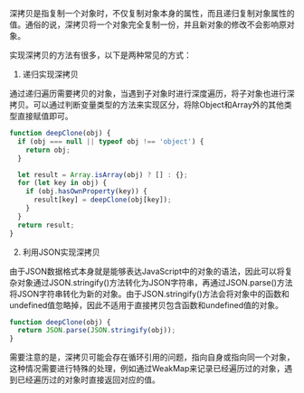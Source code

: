 深拷贝是指复制一个对象时，不仅复制对象本身的属性，而且递归复制对象属性的值。通俗的说，深拷贝将一个对象完全复制一份，并且新对象的修改不会影响原对象。

实现深拷贝的方法有很多，以下是两种常见的方式：

1. 递归实现深拷贝

通过递归遍历需要拷贝的对象，当遇到子对象时进行深度遍历，将子对象也进行深拷贝。可以通过判断变量类型的方法来实现区分，将除Object和Array外的其他类型直接赋值即可。

```javascript
function deepClone(obj) {
  if (obj === null || typeof obj !== 'object') {
    return obj;
  }

  let result = Array.isArray(obj) ? [] : {};
  for (let key in obj) {
    if (obj.hasOwnProperty(key)) {
      result[key] = deepClone(obj[key]);
    }
  }
  return result;
}
```

2. 利用JSON实现深拷贝

由于JSON数据格式本身就是能够表达JavaScript中的对象的语法，因此可以将复杂对象通过JSON.stringify()方法转化为JSON字符串，再通过JSON.parse()方法将JSON字符串转化为新的对象。由于JSON.stringify()方法会将对象中的函数和undefined值忽略掉，因此不适用于直接拷贝包含函数和undefined值的对象。

```javascript
function deepClone(obj) {
  return JSON.parse(JSON.stringify(obj));
}
```

需要注意的是，深拷贝可能会存在循环引用的问题，指向自身或指向同一个对象，这种情况需要进行特殊的处理，例如通过WeakMap来记录已经遍历过的对象，遇到已经遍历过的对象时直接返回对应的值。